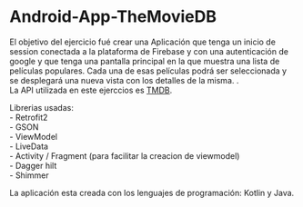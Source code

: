 # Android-App-TheMovieDB


<p>El objetivo del ejercicio fué crear una Aplicación que tenga un inicio de session conectada a la plataforma de Firebase y con una autenticación de google y que tenga una pantalla principal en la que muestra una lista de películas populares. 
Cada una de esas películas podrá ser seleccionada y se desplegará una nueva vista con los detalles de la misma. .<br>
La API utilizada en este ejerccios es <a href="https://www.themoviedb.org/">TMDB</a>.</p>
<p>Librerias usadas:<br>
- Retrofit2<br>
- GSON<br>
- ViewModel<br>
- LiveData<br>
- Activity / Fragment (para facilitar la creacion de viewmodel)<br>
- Dagger hilt<br>
- Shimmer<br>
</p>
<p>La aplicación esta creada con los lenguajes de programación: Kotlin y Java.</pr>